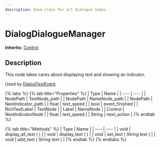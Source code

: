 ```yaml
---
description: Base class for all dialogue nodes.
---
```


# DialogDialogueManager

**Inherits:** [Control](https://docs.godotengine.org/es/stable/classes/class_control.html)

## Description

This node takes cares about displaying text and showing an indicator.

Used by [DialogTextEvent](../../resource-class/class_dialog-event-resource/dialogtextevent.md).

{% tabs %}
{% tab title="Properties" %}
| Type | Name |
| :--- | :--- |
| NodePath | TextNode\_path |
| NodePath | NameNode\_path |
| NodePath | NextIndicator\_path |
| float | text\_speed |
| bool | event\_finished |
| RichTextLabel | TextNode |
| Label | NameNode |
| Control | NextIndicatorNode |
| float | text\_speed |
| String | next\_action |
{% endtab %}

{% tab title="Methods" %}
| Type | Name |
| :--- | :--- |
| void | display\_all\_text \( \) |
| void | display\_text \( \) |
| void | set\_text \( String text \) |
| void | add\_text \( String text \) |
{% endtab %}
{% endtabs %}

